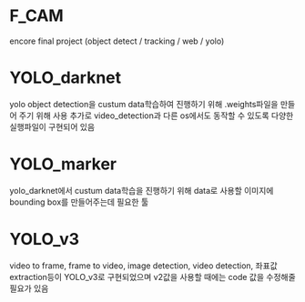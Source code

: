 # F_CAM
encore final project (object detect / tracking / web / yolo)

# YOLO_darknet
yolo object detection을 custum data학습하여 진행하기 위해 .weights파일을 만들어 주기 위해 사용 
추가로 video_detection과 다른 os에서도 동작할 수 있도록 다양한 실행파일이 구현되어 있음

# YOLO_marker
yolo_darknet에서 custum data학습을 진행하기 위해 data로 사용할 이미지에 bounding box를 만들어주는데 필요한 툴

# YOLO_v3
video to frame, frame to video, image detection, video detection, 좌표값 extraction등이 YOLO_v3로 구현되었으며
v2값을 사용할 때에는 code 값을 수정해줄 필요가 있음
